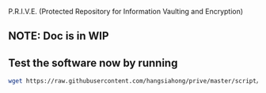 P.R.I.V.E. (Protected Repository for Information Vaulting and Encryption)

## NOTE: Doc is in WIP

## Test the software now by running

```bash
wget https://raw.githubusercontent.com/hangsiahong/prive/master/script/install-prive && bash install-prive

```
